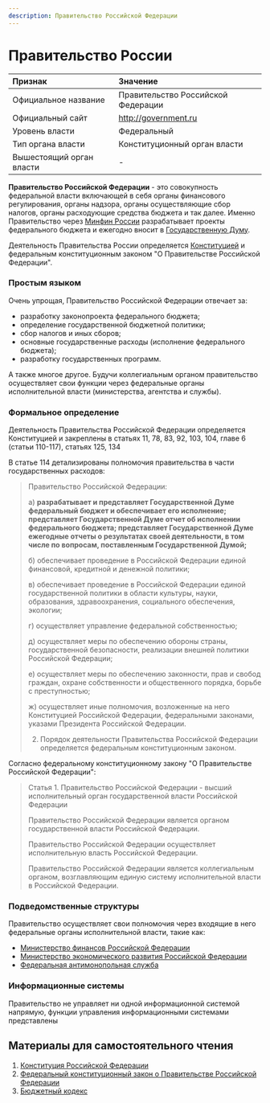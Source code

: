 ```yaml
---
description: Правительство Российской Федерации
---
```


# Правительство России

| Признак | Значение |
| :--- | :--- |
| Официальное название | Правительство Российской Федерации |
| Официальный сайт | http://government.ru |
| Уровень власти | Федеральный |
| Тип органа власти | Конституционный орган власти |
| Вышестоящий орган власти | - |

**Правительство Российской Федерации** - это совокупность федеральной власти включающей в себя органы финансового регулирования, органы надзора, органы осуществляющие сбор налогов, органы расходующие средства бюджета и так далее. Именно Правительство через [Минфин России](minfin.md) разрабатывает проекты федерального бюджета и ежегодно вносит в [Государственную Думу](gosduma.md). 

Деятельность Правительства России определяется [Конституцией](../../../howto/howtostart/constitution.md) и федеральным конституционным законом "О Правительстве Российской Федерации".

### Простым языком

Очень упрощая, Правительство Российской Федерации отвечает за:

* разработку законопроекта федерального бюджета;
* определение государственной бюджетной политики;
* сбор налогов и иных сборов;
* основные государственные расходы \(исполнение федерального бюджета\);
* разработку государственных программ.

А также многое другое. Будучи коллегиальным органом правительство осуществляет свои функции через федеральные органы исполнительной власти \(министерства, агентства и службы\).

### Формальное определение

Деятельность Правительства Российской Федерации определяется Конституцией и закреплены в статьях 11, 78, 83, 92, 103, 104, главе 6 \(статьи 110-117\), статьях 125, 134

В статье 114 детализированы полномочия правительства в части государственных расходов:

> Правительство Российской Федерации:
>
> а\) **разрабатывает и представляет Государственной Думе федеральный бюджет и обеспечивает его исполнение; представляет Государственной Думе отчет об исполнении федерального бюджета; представляет Государственной Думе ежегодные отчеты о результатах своей деятельности, в том числе по вопросам, поставленным Государственной Думой;**
>
> б\) обеспечивает проведение в Российской Федерации единой финансовой, кредитной и денежной политики;
>
> в\) обеспечивает проведение в Российской Федерации единой государственной политики в области культуры, науки, образования, здравоохранения, социального обеспечения, экологии;
>
> г\) осуществляет управление федеральной собственностью;
>
> д\) осуществляет меры по обеспечению обороны страны, государственной безопасности, реализации внешней политики Российской Федерации;
>
> е\) осуществляет меры по обеспечению законности, прав и свобод граждан, охране собственности и общественного порядка, борьбе с преступностью;
>
> ж\) осуществляет иные полномочия, возложенные на него Конституцией Российской Федерации, федеральными законами, указами Президента Российской Федерации.
>
> 2. Порядок деятельности Правительства Российской Федерации определяется федеральным конституционным законом.

Согласно федеральному конституционному закону "О Правительстве Российской Федерации":

> Статья 1. Правительство Российской Федерации - высший исполнительный орган государственной власти Российской Федерации
>
> Правительство Российской Федерации является органом государственной власти Российской Федерации.
>
> Правительство Российской Федерации осуществляет исполнительную власть Российской Федерации.
>
> Правительство Российской Федерации является коллегиальным органом, возглавляющим единую систему исполнительной власти в Российской Федерации.

### Подведомственные структуры

Правительство осуществляет свои полномочия через входящие в него федеральные органы исполнительной власти, такие как:

* [Министерство финансов Российской Федерации](minfin.md)
* [Министерство экономического развития Российской Федерации](mineconom.md)
* [Федеральная антимонопольная служба](fasgov.md)

### Информационные системы

Правительство не управляет ни одной информационной системой напрямую, функции управления информационными системами представлены

## Материалы для самостоятельного чтения

1. [Конституция Российской Федерации](http://constitution.kremlin.ru)
2. [Федеральный конституционный закон о Правительстве Российской Федерации](http://www.consultant.ru/document/cons_doc_LAW_17107/)
3. [Бюджетный кодекс](../../../howto/howtostart/budkodeks.md)

